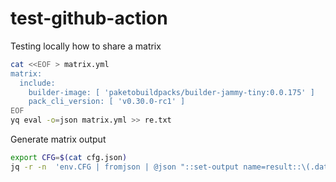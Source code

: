 # test-github-action

Testing locally how to share a matrix
```bash
cat <<EOF > matrix.yml
matrix:
  include:
    builder-image: [ 'paketobuildpacks/builder-jammy-tiny:0.0.175' ]
    pack_cli_version: [ 'v0.30.0-rc1' ]
EOF
yq eval -o=json matrix.yml >> re.txt
```

Generate matrix output
```bash
export CFG=$(cat cfg.json)
jq -r -n  'env.CFG | fromjson | @json "::set-output name=result::\(.data)"'
```

